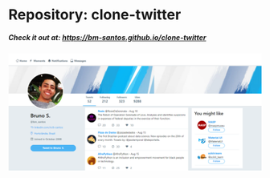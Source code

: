 # Repository: clone-twitter
##### Check it out at: https://bm-santos.github.io/clone-twitter
![Demo](https://github.com/bm-santos/clone-twitter/blob/main/assets/demo.png)
